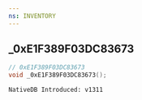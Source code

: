 ```yaml
---
ns: INVENTORY
---
```

## _0xE1F389F03DC83673

```c
// 0xE1F389F03DC83673
void _0xE1F389F03DC83673();
```

```
NativeDB Introduced: v1311
```


